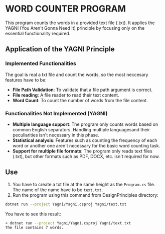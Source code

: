 # WORD COUNTER PROGRAM

This program counts the words in a provided text file (.txt). It applies the YAGNI (You Aren't Gonna Need It) principle by focusing only on the essential functionality required.

## Application of the YAGNI Principle

### Implemented Functionalities

The goal is real a txt file and count the words, so the most neccesary features have to be:

-   **File Path Validation**: To validate that a file path argument is correct.
-   **File reading**: A file reader to read their text content.
-   **Word Count**: To count the number of words from the file content.

### Functionalities Not Implemented (YAGNI)

-   **Multiple language support**: The program only counts words based on common English separators. Handling multiple languages ​​and their peculiarities isn't necessary in this phase.
-   **Statistical analysis**: Features such as counting the frequency of each word or another one aren't necessary for the basic word counting task.
-   **Support for multiple file formats**: The program only reads text files (.txt), but other formats such as PDF, DOCX, etc. isn't required for now.

## Use

1. You have to create a txt file at the same height as the `Program.cs` file. The name of the name have to be `text.txt`.
2. Run the program using this command from DesignPrinciples directory:

```bash
dotnet run --project Yagni/Yagni.csproj Yagni/text.txt
```

You have to see this result:

```bash
➜ dotnet run --project Yagni/Yagni.csproj Yagni/text.txt
The file contains 7 words.
```